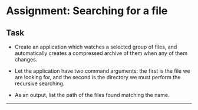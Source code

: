 ﻿# Assignment: Searching for a file

## Task

* Create an application which watches a selected group of files, and automatically creates a compressed archive 
of them when any of them changes.

* Let the application have two command arguments: the first is the file we are looking for, and the second is 
the directory we must perform the recursive searching.

* As an output, list the path of the files found matching the name.
***